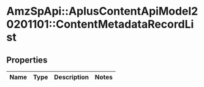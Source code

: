 # AmzSpApi::AplusContentApiModel20201101::ContentMetadataRecordList

## Properties
Name | Type | Description | Notes
------------ | ------------- | ------------- | -------------

